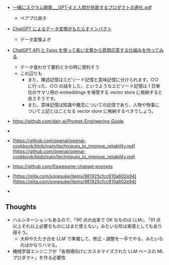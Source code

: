 - [一緒にスクラム開発\_\_\_GPT-4 と人間が共創するプロダクトの進化.pdf](https://speakerdeck.com/itohiro73/xu-nisukuramukai-fa-gpt-4toren-jian-kagong-chuang-suruhurotakutonojin-hua)
  - ペアプロ良き
- [ChatGPT によるデータ変換がもたらすインパクト](https://speakerdeck.com/masahiro_nishimi/chatgptniyorudetabian-huan-gamotarasuinpakuto?slide=7)
  - データ変換よき
- [ChatGPT API と Faiss を使って長い文章から質問応答する仕組みを作ってみる](https://qiita.com/sakasegawa/items/16714fa132e874cab069#embeddingsqa%E3%81%AE%E5%AE%9F%E8%A3%85-bertjapanesetokenizer%E3%82%92%E4%BD%BF%E3%81%86)

  - データ食わせて要約とかの時に便利そう
  - この辺りも
    - また、陳述記憶はエピソード記憶と意味記憶に分けられます。○○ に行った、○○ の話をした、というようなエピソード記憶は 1 日単位のサマリ用の embeddings を保管する vector store に格納すると良さそうです。
    - また、意味記憶は知識や概念についての記憶であり、人物や物事について上記とはことなる vector store に格納するべきでしょう。

- https://github.com/dair-ai/Prompt-Engineering-Guide
-
- [https://github.com/openai/openai-cookbook/blob/main/techniques_to_improve_reliability.md](https://github.com/openai/openai-cookbook/blob/main/techniques_to_improve_reliability.md)
- https://github.com/f/awesome-chatgpt-prompts
- [https://qiita.com/sonesuke/items/981925cfcc610a602e94](https://qiita.com/sonesuke/items/981925cfcc610a602e94)
-

## Thoughts

- ハルシネーションもあるので、「90 点の出来で OK なものは LLM」、「91 点以上それ以上必要なものにはまだ使えない」みたいな形は実感としてもあり得そう。
  - 大枠やたたき台を LLM で準備して、修正・調整を一手でやる、みたいなのはかなりハマる。
- 機械学習エンジニアが「各現場向けにカスタマイズされた LLM ベースの ML プロダクト」を作る必要性
